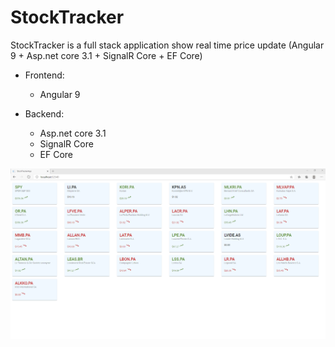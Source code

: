 # StockTracker
StockTracker is a full stack application show real time price update (Angular 9 + Asp.net core 3.1 + SignalR Core + EF Core)

- Frontend:
  - Angular 9

- Backend:
  - Asp.net core 3.1 
  - SignalR Core 
  - EF Core
  
  
![](screenshot.png)
